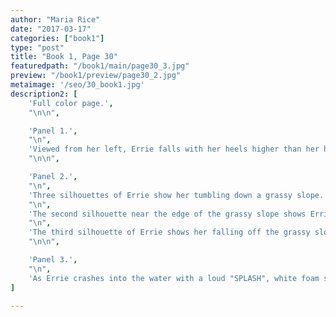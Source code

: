 ```yaml
---
author: "Maria Rice"
date: "2017-03-17"
categories: ["book1"]
type: "post"
title: "Book 1, Page 30"
featuredpath: "/book1/main/page30_3.jpg"
preview: "/book1/preview/page30_2.jpg"
metaimage: '/seo/30_book1.jpg'
description2: [
    'Full color page.',
    "\n\n",

    'Panel 1.',
    "\n",
    'Viewed from her left, Errie falls with her heels higher than her head, overlapping the panel borders and part of the second panel. "AAGH!" she screams, as she holds her hands out in front of her and her red hood starts to fall back.',
    "\n\n",

    'Panel 2.',
    "\n",
    'Three silhouettes of Errie show her tumbling down a grassy slope. The first silhouette at the top of the hill shows Errie tumbling onto her back with her heels flying above her, shouting, "OW!"',
    "\n",
    'The second silhouette near the edge of the grassy slope shows Errie grabbing the grass to slow herself down, saying, "WHOA--"',
    "\n",
    'The third silhouette of Errie shows her falling off the grassy slope toward a ravine below, where another figure stands in the water near the left panel border. This new figure turns to look to the right, in the direction of the yells, and flying grass trails behind Errie as she finally screams, "AIEEE--!"',
    "\n\n",

    'Panel 3.', 
    "\n",
    'As Errie crashes into the water with a loud "SPLASH", white foam surrounds her on all sides, hiding her face and arms. Her legs are also partially submerged and to Errie',"'",'s left stands Lane, shielding herself from the spray with her left arm as she shuts her eyes and turns her face to her right, towards the viewer. The dark-haired girl',"'",'s right arm is hidden from view below the elbow by some waves and only her completely-soaked green sweatshirt, her white headband, her glistening face, and her left hand appear above the waves.',
]

---
```


